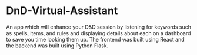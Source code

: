 # DnD-Virtual-Assistant
An app which will enhance your D&amp;D session by listening for keywords such as spells, items, and rules and displaying details about each on a dashboard to save you time looking them up. The frontend was built using React and the backend was built using Python Flask.
